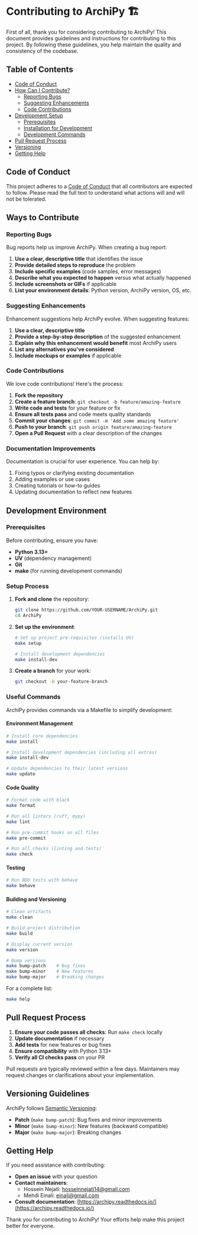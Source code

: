 # Contributing to ArchiPy 🏗️

First of all, thank you for considering contributing to ArchiPy! This document provides guidelines and instructions for
contributing to this project. By following these guidelines, you help maintain the quality and consistency of the
codebase.

## Table of Contents

- [Code of Conduct](#code-of-conduct)
- [How Can I Contribute?](#how-can-i-contribute)
    - [Reporting Bugs](#reporting-bugs)
    - [Suggesting Enhancements](#suggesting-enhancements)
    - [Code Contributions](#code-contributions)
- [Development Setup](#development-setup)
    - [Prerequisites](#prerequisites)
    - [Installation for Development](#installation-for-development)
    - [Development Commands](#development-commands)
- [Pull Request Process](#pull-request-process)
- [Versioning](#versioning)
- [Getting Help](#getting-help)

## Code of Conduct

This project adheres to a [Code of Conduct](CODE_OF_CONDUCT.md) that all contributors are expected to follow. Please
read the full text to understand what actions will and will not be tolerated.

## Ways to Contribute

### Reporting Bugs

Bug reports help us improve ArchiPy. When creating a bug report:

1. **Use a clear, descriptive title** that identifies the issue
2. **Provide detailed steps to reproduce** the problem
3. **Include specific examples** (code samples, error messages)
4. **Describe what you expected to happen** versus what actually happened
5. **Include screenshots or GIFs** if applicable
6. **List your environment details**: Python version, ArchiPy version, OS, etc.

### Suggesting Enhancements

Enhancement suggestions help ArchiPy evolve. When suggesting features:

1. **Use a clear, descriptive title**
2. **Provide a step-by-step description** of the suggested enhancement
3. **Explain why this enhancement would benefit** most ArchiPy users
4. **List any alternatives you've considered**
5. **Include mockups or examples** if applicable

### Code Contributions

We love code contributions! Here's the process:

1. **Fork the repository**
2. **Create a feature branch**: `git checkout -b feature/amazing-feature`
3. **Write code and tests** for your feature or fix
4. **Ensure all tests pass** and code meets quality standards
5. **Commit your changes**: `git commit -m 'Add some amazing feature'`
6. **Push to your branch**: `git push origin feature/amazing-feature`
7. **Open a Pull Request** with a clear description of the changes

### Documentation Improvements

Documentation is crucial for user experience. You can help by:

1. Fixing typos or clarifying existing documentation
2. Adding examples or use cases
3. Creating tutorials or how-to guides
4. Updating documentation to reflect new features

## Development Environment

### Prerequisites

Before contributing, ensure you have:

- **Python 3.13+**
- **UV** (dependency management)
- **Git**
- **make** (for running development commands)

### Setup Process

1. **Fork and clone** the repository:
   ```bash
   git clone https://github.com/YOUR-USERNAME/ArchiPy.git
   cd ArchiPy
   ```

2. **Set up the environment**:
   ```bash
   # Set up project pre-requisites (installs UV)
   make setup

   # Install development dependencies
   make install-dev
   ```

3. **Create a branch** for your work:
   ```bash
   git checkout -b your-feature-branch
   ```

### Useful Commands

ArchiPy provides commands via a Makefile to simplify development:

#### Environment Management

```bash
# Install core dependencies
make install

# Install development dependencies (including all extras)
make install-dev

# Update dependencies to their latest versions
make update
```

#### Code Quality

```bash
# Format code with black
make format

# Run all linters (ruff, mypy)
make lint

# Run pre-commit hooks on all files
make pre-commit

# Run all checks (linting and tests)
make check
```

#### Testing

```bash
# Run BDD tests with behave
make behave
```

#### Building and Versioning

```bash
# Clean artifacts
make clean

# Build project distribution
make build

# Display current version
make version

# Bump versions
make bump-patch    # Bug fixes
make bump-minor    # New features
make bump-major    # Breaking changes
```

For a complete list:

```bash
make help
```

## Pull Request Process

1. **Ensure your code passes all checks**: Run `make check` locally
2. **Update documentation** if necessary
3. **Add tests** for new features or bug fixes
4. **Ensure compatibility** with Python 3.13+
5. **Verify all CI checks pass** on your PR

Pull requests are typically reviewed within a few days. Maintainers may request changes or clarifications about your
implementation.

## Versioning Guidelines

ArchiPy follows [Semantic Versioning](https://semver.org/):

- **Patch** (`make bump-patch`): Bug fixes and minor improvements
- **Minor** (`make bump-minor`): New features (backward compatible)
- **Major** (`make bump-major`): Breaking changes

## Getting Help

If you need assistance with contributing:

- **Open an issue** with your question
- **Contact maintainers**:
    - Hossein Nejati: [hosseinnejati14@gmail.com](mailto:hosseinnejati14@gmail.com)
    - Mehdi Einali: [einali@gmail.com](mailto:einali@gmail.com)
- **Consult documentation**: [https://archipy.readthedocs.io/](https://archipy.readthedocs.io/)

Thank you for contributing to ArchiPy! Your efforts help make this project better for everyone.
